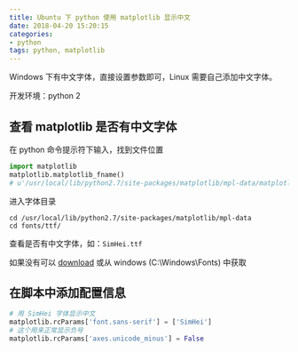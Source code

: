 ```yaml
---
title: Ubuntu 下 python 使用 matplotlib 显示中文
date: 2018-04-20 15:20:15
categories:
- python
tags: python, matplotlib
---
```


Windows 下有中文字体，直接设置参数即可，Linux 需要自己添加中文字体。

开发环境：python 2

## 查看 matplotlib 是否有中文字体

在 python 命令提示符下输入，找到文件位置

```python
import matplotlib
matplotlib.matplotlib_fname()
# u'/usr/local/lib/python2.7/site-packages/matplotlib/mpl-data/matplotlibrc'
```

进入字体目录

```shell
cd /usr/local/lib/python2.7/site-packages/matplotlib/mpl-data
cd fonts/ttf/
```

查看是否有中文字体，如：`SimHei.ttf`

如果没有可以 [download](https://fontzone.net/font-download/simhei) 或从 windows (C:\Windows\Fonts) 中获取

## 在脚本中添加配置信息

```python
# 用 SimHei 字体显示中文
matplotlib.rcParams['font.sans-serif'] = ['SimHei']
# 这个用来正常显示负号
matplotlib.rcParams['axes.unicode_minus'] = False
```
